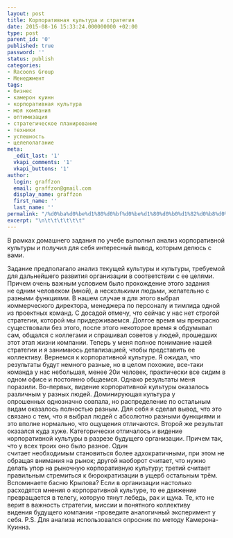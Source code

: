 ```yaml
---
layout: post
title: Корпоративная культура и стратегия
date: 2015-08-16 15:33:24.000000000 +02:00
type: post
parent_id: '0'
published: true
password: ''
status: publish
categories:
- Racoons Group
- Менеджмент
tags:
- бизнес
- камерон куинн
- корпоративная культура
- моя компания
- оптимизация
- стратегическое планирование
- техники
- успешность
- целеполагание
meta:
  _edit_last: '1'
  vkapi_comments: '1'
  vkapi_buttons: '1'
author:
  login: graffzon
  email: graffzon@gmail.com
  display_name: graffzon
  first_name: ''
  last_name: ''
permalink: "/%d0%ba%d0%be%d1%80%d0%bf%d0%be%d1%80%d0%b0%d1%82%d0%b8%d0%b2%d0%bd%d0%b0%d1%8f-%d0%ba%d1%83%d0%bb%d1%8c%d1%82%d1%83%d1%80%d0%b0-%d0%b8-%d1%81%d1%82%d1%80%d0%b0%d1%82%d0%b5%d0%b3%d0%b8%d1%8f/"
excerpt: "\n\t\t\t\t\t\t"
---
```


В рамках домашнего задания по учебе выполнил анализ корпоративной культуры и получил для себя интересный вывод, которым делюсь с вами.
<!--more-->
Задание предполагало анализ текущей культуры и культуры, требуемой для дальнейшего развития организации в соответствии с ее целями. Причем очень важным условием было прохождение этого задания не одним человеком (мной), а несколькими людьми, желательно с разными функциями. В нашем случае я для этого выбрал коммерческого директора, менеджера по персоналу и тимлида одной из проектных команд.
С досадой отмечу, что сейчас у нас нет строгой стратегии, которой мы придерживаемся. Долгое время мы прекрасно существовали без этого, после этого некоторое время я обдумывал сам, общался с коллегами и спрашивал советов у людей, прошедших этот этап жизни компании. Теперь у меня полное понимание нашей стратегии и я занимаюсь детализацией, чтобы представить ее коллективу.
Вернемся к корпоративной культуре. Я ожидал, что результаты будут немного разные, но в целом похожие, все-таки команда у нас небольшая, менее 20и человек, практически все сидим в одном офисе и постоянно общаемся. Однако результаты меня поразили.
Во-первых, видение корпоративной культуры оказалось различным у разных людей. Доминирующая культура у опрошенных однозначно совпала, но распределение по остальным видам оказалось полностью разным. Для себя я сделал вывод, что это связано с тем, что я выбрал людей с абсолютно разными функциями и это вполне нормально, что ощущения отличаются.
Второй же результат оказался куда хуже. Категорически отличалось и видение корпоративной культуры в разрезе будущего организации. Причем так, что у всех троих оно было разное. Один считает необходимым становиться более адхократичными, при этом не обращая внимания на рынок; другой наоборот считает, что нужно делать упор на рыночную корпоративную культуру; третий считает правильным стремиться к бюрократизации в ущерб остальным трём. Вспоминаете басню Крылова? Если в организации настолько расходятся мнения о корпоративной культуре, то ее движение превращается в телегу, которую тянут лебедь, рак и щука.
Те, кто не верит в важность стратегии, миссии и понятного коллективу видения будущего компании -проведите аналогичный эксперимент у себя.
P.S. Для анализа использовался опросник по методу Камерона-Куинна.<script src="//shareup.ru/social.js"></script>		
